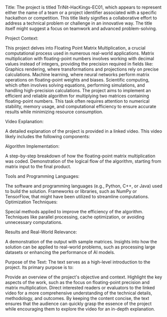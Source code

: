 Title:
The project is titled TriNit-HacKings-EC01, which appears to represent either the name of a team or a project identifier associated with a specific hackathon or competition. This title likely signifies a collaborative effort to address a technical problem or challenge in an innovative way. The title itself might suggest a focus on teamwork and advanced problem-solving.

Project Context:

This project delves into Floating Point Matrix Multiplication, a crucial computational process used in numerous real-world applications. Matrix multiplication with floating-point numbers involves working with decimal values instead of integers, providing the precision required in fields like:
Graphics rendering, where transformations and projections rely on precise calculations.
Machine learning, where neural networks perform matrix operations on floating-point weights and biases.
Scientific computing, which often involves solving equations, performing simulations, and handling high-precision calculations.
The project aims to implement an efficient and reliable algorithm for multiplying two matrices containing floating-point numbers. This task often requires attention to numerical stability, memory usage, and computational efficiency to ensure accurate results while minimizing resource consumption.

Video Explanation:

A detailed explanation of the project is provided in a linked video. This video likely includes the following components:

Algorithm Implementation:

A step-by-step breakdown of how the floating-point matrix multiplication was coded.
Demonstration of the logical flow of the algorithm, starting from matrix input to the final product.

Tools and Programming Languages:

The software and programming languages (e.g., Python, C++, or Java) used to build the solution.
Frameworks or libraries, such as NumPy or TensorFlow, that might have been utilized to streamline computations.
Optimization Techniques:

Special methods applied to improve the efficiency of the algorithm.
Techniques like parallel processing, cache optimization, or avoiding unnecessary computations.

Results and Real-World Relevance:

A demonstration of the output with sample matrices.
Insights into how the solution can be applied to real-world problems, such as processing large datasets or enhancing the performance of AI models.

Purpose of the Text:
The text serves as a high-level introduction to the project. Its primary purpose is to:

Provide an overview of the project's objective and context.
Highlight the key aspects of the work, such as the focus on floating-point precision and matrix multiplication.
Direct interested readers or evaluators to the linked video for a more comprehensive understanding of the technical details, methodology, and outcomes.
By keeping the content concise, the text ensures that the audience can quickly grasp the essence of the project while encouraging them to explore the video for an in-depth explanation.

